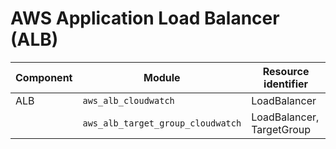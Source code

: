 # AWS Application Load Balancer (ALB)


| **Component** | **Module**                      | **Resource identifier**   |
|---------------|---------------------------------|---------------------------|
| ALB           | `aws_alb_cloudwatch`              | LoadBalancer              |
|               | `aws_alb_target_group_cloudwatch` | LoadBalancer, TargetGroup |

